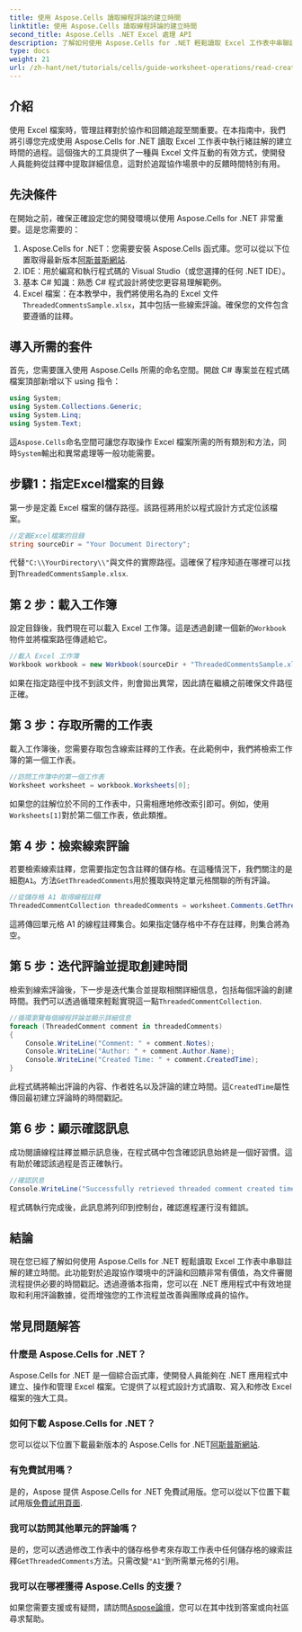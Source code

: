 ```yaml
---
title: 使用 Aspose.Cells 讀取線程評論的建立時間
linktitle: 使用 Aspose.Cells 讀取線程評論的建立時間
second_title: Aspose.Cells .NET Excel 處理 API
description: 了解如何使用 Aspose.Cells for .NET 輕鬆讀取 Excel 工作表中串聯註解的建立時間。請按照我們的詳細指南和逐步說明進行操作。
type: docs
weight: 21
url: /zh-hant/net/tutorials/cells/guide-worksheet-operations/read-created-time-of-threaded-comment/
---
```

## 介紹

使用 Excel 檔案時，管理註釋對於協作和回饋追蹤至關重要。在本指南中，我們將引導您完成使用 Aspose.Cells for .NET 讀取 Excel 工作表中執行緒註解的建立時間的過程。這個強大的工具提供了一種與 Excel 文件互動的有效方式，使開發人員能夠從註釋中提取詳細信息，這對於追蹤協作場景中的反饋時間特別有用。

## 先決條件

在開始之前，確保正確設定您的開發環境以使用 Aspose.Cells for .NET 非常重要。這是您需要的：

1.  Aspose.Cells for .NET：您需要安裝 Aspose.Cells 函式庫。您可以從以下位置取得最新版本[阿斯普斯網站](https://releases.aspose.com/cells/net/).
2. IDE：用於編寫和執行程式碼的 Visual Studio（或您選擇的任何 .NET IDE）。
3. 基本 C# 知識：熟悉 C# 程式設計將使您更容易理解範例。
4.  Excel 檔案：在本教學中，我們將使用名為的 Excel 文件`ThreadedCommentsSample.xlsx`，其中包括一些線索評論。確保您的文件包含要遵循的註釋。

## 導入所需的套件

首先，您需要匯入使用 Aspose.Cells 所需的命名空間。開啟 C# 專案並在程式碼檔案頂部新增以下 using 指令：

```csharp
using System;
using System.Collections.Generic;
using System.Linq;
using System.Text;
```

這`Aspose.Cells`命名空間可讓您存取操作 Excel 檔案所需的所有類別和方法，同時`System`輸出和異常處理等一般功能需要。

## 步驟1：指定Excel檔案的目錄

第一步是定義 Excel 檔案的儲存路徑。該路徑將用於以程式設計方式定位該檔案。

```csharp
//定義Excel檔案的目錄
string sourceDir = "Your Document Directory";
```

代替`"C:\\YourDirectory\\"`與文件的實際路徑。這確保了程序知道在哪裡可以找到`ThreadedCommentsSample.xlsx`.

## 第 2 步：載入工作簿

設定目錄後，我們現在可以載入 Excel 工作簿。這是透過創建一個新的`Workbook`物件並將檔案路徑傳遞給它。

```csharp
//載入 Excel 工作簿
Workbook workbook = new Workbook(sourceDir + "ThreadedCommentsSample.xlsx");
```

如果在指定路徑中找不到該文件，則會拋出異常，因此請在繼續之前確保文件路徑正確。

## 第 3 步：存取所需的工作表

載入工作簿後，您需要存取包含線索註釋的工作表。在此範例中，我們將檢索工作簿的第一個工作表。

```csharp
//訪問工作簿中的第一個工作表
Worksheet worksheet = workbook.Worksheets[0];
```

如果您的註解位於不同的工作表中，只需相應地修改索引即可。例如，使用`Worksheets[1]`對於第二個工作表，依此類推。

## 第 4 步：檢索線索評論

若要檢索線索註釋，您需要指定包含註釋的儲存格。在這種情況下，我們關注的是細胞`A1`。方法`GetThreadedComments`用於獲取與特定單元格關聯的所有評論。

```csharp
//從儲存格 A1 取得線程註釋
ThreadedCommentCollection threadedComments = worksheet.Comments.GetThreadedComments("A1");
```

這將傳回單元格 A1 的線程註釋集合。如果指定儲存格中不存在註釋，則集合將為空。

## 第 5 步：迭代評論並提取創建時間

檢索到線索評論後，下一步是迭代集合並提取相關詳細信息，包括每個評論的創建時間。我們可以透過循環來輕鬆實現這一點`ThreadedCommentCollection`.

```csharp
//循環瀏覽每個線程評論並顯示詳細信息
foreach (ThreadedComment comment in threadedComments)
{
    Console.WriteLine("Comment: " + comment.Notes);
    Console.WriteLine("Author: " + comment.Author.Name);
    Console.WriteLine("Created Time: " + comment.CreatedTime);
}
```

此程式碼將輸出評論的內容、作者姓名以及評論的建立時間。這`CreatedTime`屬性傳回最初建立評論時的時間戳記。

## 第 6 步：顯示確認訊息

成功閱讀線程註釋並顯示訊息後，在程式碼中包含確認訊息始終是一個好習慣。這有助於確認該過程是否正確執行。

```csharp
//確認訊息
Console.WriteLine("Successfully retrieved threaded comment created times.");
```

程式碼執行完成後，此訊息將列印到控制台，確認進程運行沒有錯誤。

## 結論

現在您已經了解如何使用 Aspose.Cells for .NET 輕鬆讀取 Excel 工作表中串聯註解的建立時間。此功能對於追蹤協作環境中的評論和回饋非常有價值，為文件審閱流程提供必要的時間戳記。透過遵循本指南，您可以在 .NET 應用程式中有效地提取和利用評論數據，從而增強您的工作流程並改善與團隊成員的協作。

## 常見問題解答

### 什麼是 Aspose.Cells for .NET？

Aspose.Cells for .NET 是一個綜合函式庫，使開發人員能夠在 .NET 應用程式中建立、操作和管理 Excel 檔案。它提供了以程式設計方式讀取、寫入和修改 Excel 檔案的強大工具。

### 如何下載 Aspose.Cells for .NET？

您可以從以下位置下載最新版本的 Aspose.Cells for .NET[阿斯普斯網站](https://releases.aspose.com/cells/net/).

### 有免費試用嗎？

是的，Aspose 提供 Aspose.Cells for .NET 免費試用版。您可以從以下位置下載試用版[免費試用頁面](https://releases.aspose.com/).

### 我可以訪問其他單元的評論嗎？

是的，您可以透過修改工作表中的儲存格參考來存取工作表中任何儲存格的線索註釋`GetThreadedComments`方法。只需改變`"A1"`到所需單元格的引用。

### 我可以在哪裡獲得 Aspose.Cells 的支援？

如果您需要支援或有疑問，請訪問[Aspose論壇](https://forum.aspose.com/c/cells/9)，您可以在其中找到答案或向社區尋求幫助。